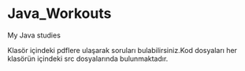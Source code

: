 # Java_Workouts
My Java studies

Klasör içindeki pdflere ulaşarak soruları bulabilirsiniz.Kod dosyaları her klasörün içindeki src dosyalarında bulunmaktadır.
